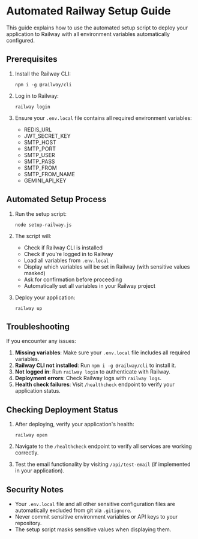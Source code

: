 # Automated Railway Setup Guide

This guide explains how to use the automated setup script to deploy your application to Railway with all environment variables automatically configured.

## Prerequisites

1. Install the Railway CLI:
   ```
   npm i -g @railway/cli
   ```

2. Log in to Railway:
   ```
   railway login
   ```

3. Ensure your `.env.local` file contains all required environment variables:
   - REDIS_URL
   - JWT_SECRET_KEY
   - SMTP_HOST
   - SMTP_PORT
   - SMTP_USER
   - SMTP_PASS
   - SMTP_FROM
   - SMTP_FROM_NAME
   - GEMINI_API_KEY

## Automated Setup Process

1. Run the setup script:
   ```
   node setup-railway.js
   ```

2. The script will:
   - Check if Railway CLI is installed
   - Check if you're logged in to Railway
   - Load all variables from `.env.local`
   - Display which variables will be set in Railway (with sensitive values masked)
   - Ask for confirmation before proceeding
   - Automatically set all variables in your Railway project

3. Deploy your application:
   ```
   railway up
   ```

## Troubleshooting

If you encounter any issues:

1. **Missing variables**: Make sure your `.env.local` file includes all required variables.
2. **Railway CLI not installed**: Run `npm i -g @railway/cli` to install it.
3. **Not logged in**: Run `railway login` to authenticate with Railway.
4. **Deployment errors**: Check Railway logs with `railway logs`.
5. **Health check failures**: Visit `/healthcheck` endpoint to verify your application status.

## Checking Deployment Status

1. After deploying, verify your application's health:
   ```
   railway open
   ```

2. Navigate to the `/healthcheck` endpoint to verify all services are working correctly.

3. Test the email functionality by visiting `/api/test-email` (if implemented in your application).

## Security Notes

- Your `.env.local` file and all other sensitive configuration files are automatically excluded from git via `.gitignore`.
- Never commit sensitive environment variables or API keys to your repository.
- The setup script masks sensitive values when displaying them.
